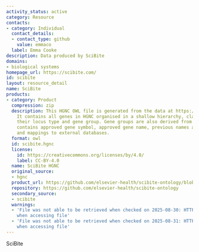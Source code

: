 ```yaml
---
activity_status: active
category: Resource
contacts:
- category: Individual
  contact_details:
  - contact_type: github
    value: emmaco
  label: Emma Cooke
description: Data produced by SciBite
domains:
- biological systems
homepage_url: https://scibite.com/
id: scibite
layout: resource_detail
name: SciBite
products:
- category: Product
  compression: zip
  description: This HGNC OWL file is generated from the data at https://www.genenames.org/.
    It contains all genes in HGNC organised in a shallow hierarchy, classified by
    their locus type and gene group. Gene groups are also derived from HGNC. The ontology
    contains approved gene symbol, approved gene name, previous names and symbols
    and mappings to external databases.
  format: owl
  id: scibite.hgnc
  license:
    id: https://creativecommons.org/licenses/by/4.0/
    label: CC-BY-4.0
  name: SciBite HGNC
  original_source:
  - hgnc
  product_url: https://github.com/elsevier-health/scibite-ontology/blob/main/hgnc_2025_02_04.owl.zip
  repository: https://github.com/elsevier-health/scibite-ontology
  secondary_source:
  - scibite
  warnings:
  - 'File was not able to be retrieved when checked on 2025-08-30: HTTP 404 error
    when accessing file'
  - 'File was not able to be retrieved when checked on 2025-08-31: HTTP 404 error
    when accessing file'
---
```

SciBite